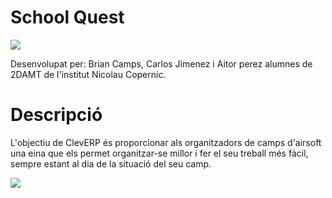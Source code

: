 # School Quest
<img src="https://i.postimg.cc/gkFxQMJS/Cleverp-1.png">

Desenvolupat per: Brian Camps, Carlos Jimenez i Aitor perez alumnes de 2DAMT de l'institut Nicolau Copernic.

# Descripció
L'objectiu de ClevERP és proporcionar als organitzadors de camps d'airsoft una eina que els permet organitzar-se millor i fer el seu treball més fàcil, sempre estant al dia de la situació del seu camp.

<img src="https://i.postimg.cc/mDgnbNgK/firefox-232146-18042023.png">